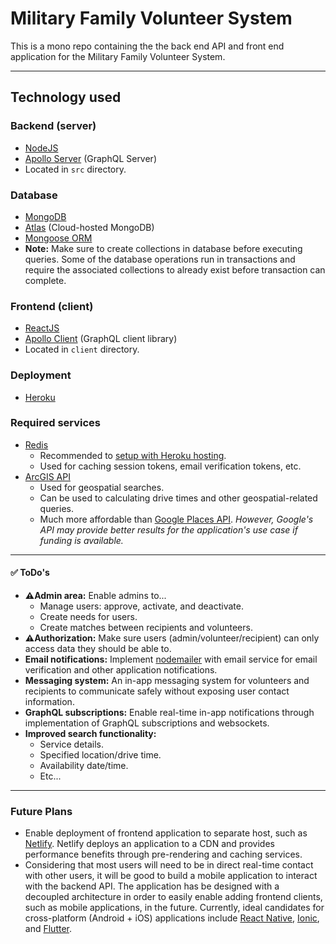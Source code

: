 # Military Family Volunteer System 

This is a mono repo containing the the back end API and front end application for the Military Family Volunteer System.

---

## Technology used

### Backend (server)

- [NodeJS](https://nodejs.org/)
- [Apollo Server](https://www.apollographql.com/docs/apollo-server) (GraphQL Server)
- Located in `src` directory.

### Database

- [MongoDB](https://www.mongodb.com/)
- [Atlas](https://www.mongodb.com/cloud/atlas) (Cloud-hosted MongoDB)
- [Mongoose ORM](https://mongoosejs.com/)
- **Note:** Make sure to create collections in database before executing queries. Some of the database operations run in transactions and require the associated collections to already exist before transaction can complete.

### Frontend (client)

- [ReactJS](https://reactjs.org)
- [Apollo Client](https://www.apollographql.com/docs/react) (GraphQL client library)
- Located in `client` directory.

### Deployment

- [Heroku](https://heroku.com)

### Required services

- [Redis](https://redis.io/)
  - Recommended to [setup with Heroku hosting](https://elements.heroku.com/addons/heroku-redis).
  - Used for caching session tokens, email verification tokens, etc.
- [ArcGIS API](https://developers.arcgis.com/documentation/core-concepts/rest-api/)
  - Used for geospatial searches.
  - Can be used to calculating drive times and other geospatial-related queries.
  - Much more affordable than [Google Places API](https://developers.google.com/places/web-service/intro). _However, Google's API may provide better results for the application's use case if funding is available._

---

#### ✅ ToDo's

- **⚠️Admin area:** Enable admins to...
  - Manage users: approve, activate, and deactivate.
  - Create needs for users.
  - Create matches between recipients and volunteers.
- **⚠️Authorization:** Make sure users (admin/volunteer/recipient) can only access data they should be able to. 
- **Email notifications:** Implement [nodemailer](https://nodemailer.com/about/) with email service for email verification and other application notifications.
- **Messaging system:** An in-app messaging system for volunteers and recipients to communicate safely without exposing user contact information.
- **GraphQL subscriptions:** Enable real-time in-app notifications through implementation of GraphQL subscriptions and websockets.
- **Improved search functionality:**
  - Service details.
  - Specified location/drive time.
  - Availability date/time.
  - Etc...
  
---

### Future Plans

- Enable deployment of frontend application to separate host, such as [Netlify](https://netlify.com). Netlify deploys an application to a CDN and provides performance benefits through pre-rendering and caching services.
- Considering that most users will need to be in direct real-time contact with other users, it will be good to build a mobile application to interact with the backend API. The application has be designed with a decoupled architecture in order to easily enable adding frontend clients, such as mobile applications, in the future. Currently, ideal candidates for cross-platform (Android + iOS) applications include [React Native](http://www.reactnative.com/), [Ionic](https://ionicframework.com/), and [Flutter](https://flutter.dev).
